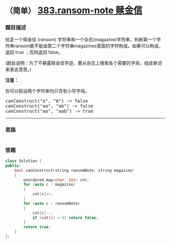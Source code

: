 # `（简单）` [383.ransom-note 赎金信](https://leetcode-cn.com/problems/ransom-note/)

### 题目描述
<p>给定一个赎金信 (ransom) 字符串和一个杂志(magazine)字符串，判断第一个字符串ransom能不能由第二个字符串magazines里面的字符构成。如果可以构成，返回 true ；否则返回 false。</p>

<p>(题目说明：为了不暴露赎金信字迹，要从杂志上搜索各个需要的字母，组成单词来表达意思。)</p>

<p><strong>注意：</strong></p>

<p>你可以假设两个字符串均只含有小写字母。</p>

<pre>canConstruct("a", "b") -> false
canConstruct("aa", "ab") -> false
canConstruct("aa", "aab") -> true
</pre>


---
### 思路
```
```



### 答题
``` C++
class Solution {
public:
    bool canConstruct(string ransomNote, string magazine) 
    {
        unordered_map<char, int> cnt;
        for (auto c : magazine)
        {
            cnt[c]++;
        }
        for (auto c : ransomNote)
        {
            cnt[c]--;
            if (cnt[c] < 0) return false;
        }
        return true;
    }
};
```




